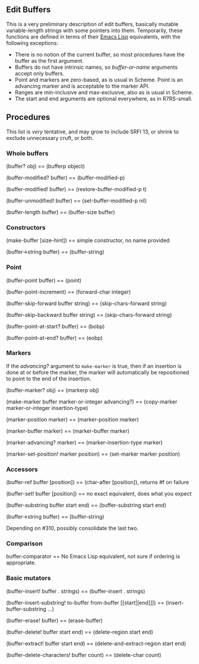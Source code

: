## Edit Buffers

This is a very preliminary description of edit buffers, basically mutable variable-length strings with some pointers into them.  Temporarily, these functions are defined in terms of their [Emacs Lisp](http://www.gnu.org/software/emacs/manual/html_node/elisp/Buffers.html#Buffers) equivalents, with the following exceptions:

* There is no notion of the current buffer, so most procedures have the buffer as the first argument.
* Buffers do not have intrinsic names, so *buffer-or-name* arguments accept only buffers.
* Point and markers are zero-based, as is usual in Scheme.  Point is an advancing marker and is acceptable to the marker API.
* Ranges are min-inclusive and max-exclusive, also as is usual in Scheme.
* The start and end arguments are optional everywhere, as in R7RS-small.

## Procedures

This list is *very* tentative, and may grow to include SRFI 13, or shrink to exclude unnecessary cruft, or both.

### Whole buffers

(buffer? obj) == (bufferp object)

(buffer-modified? buffer) == (buffer-modified-p)

(buffer-modified! buffer) == (restore-buffer-modified-p t)

(buffer-unmodified! buffer) == (set-buffer-modified-p nil)

(buffer-length buffer) == (buffer-size buffer)

### Constructors

(make-buffer [size-hint]) == simple constructor, no name provided

(buffer->string buffer) == (buffer-string)

### Point

(buffer-point buffer) == (point)

(buffer-point-increment) == (forward-char integer)

(buffer-skip-forward buffer string) == (skip-chars-forward string)

(buffer-skip-backward buffer string) == (skip-chars-forward string)

(buffer-point-at-start? buffer) == (bobp)

(buffer-point-at-end? buffer) == (eobp)

### Markers

If the *advancing?* argument to `make-marker` is true, then if an insertion is done at or before the marker, the marker will automatically be repositioned to point to the end of the insertion.

(buffer-marker? obj) == (markerp obj)

(make-marker buffer marker-or-integer advancing?) == (copy-marker marker-or-integer insertion-type)

(marker-position marker) == (marker-position marker)

(marker-buffer marker) == (marker-buffer marker)

(marker-advancing? marker) == (marker-insertion-type marker)

(marker-set-position! marker position) == (set-marker marker position)

### Accessors

(buffer-ref buffer [position]) == (char-after [position]), returns #f on failure

(buffer-set! buffer [position]) == no exact equivalent, does what you expect

(buffer-substring buffer start end) == (buffer-substring start end)

(buffer->string buffer) == (buffer-string)

Depending on #310, possibly consolidate the last two.

### Comparison

buffer-comparator == No Emacs Lisp equivalent, not sure if ordering is appropriate.

### Basic mutators

(buffer-insert! buffer . strings) == (buffer-insert . strings)

(buffer-insert-substring! to-buffer from-buffer [[start|[end]]]) == (insert-buffer-substring ...)

(buffer-erase! buffer) == (erase-buffer)

(buffer-delete! buffer start end) == (delete-region start end)

(buffer-extract! buffer start end) == (delete-and-extract-region start end)

(buffer-delete-characters! buffer count) == (delete-char count)

